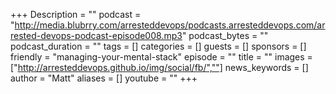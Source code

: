 +++
Description = ""
podcast = "http://media.blubrry.com/arresteddevops/podcasts.arresteddevops.com/arrested-devops-podcast-episode008.mp3"
podcast_bytes = ""
podcast_duration = ""
tags = []
categories = []
guests = []
sponsors = []
friendly = "managing-your-mental-stack"
episode = ""
title = ""
images = ["http://arresteddevops.github.io/img/social/fb/",""]
news_keywords = []
author = "Matt"
aliases = []
youtube = ""
+++
